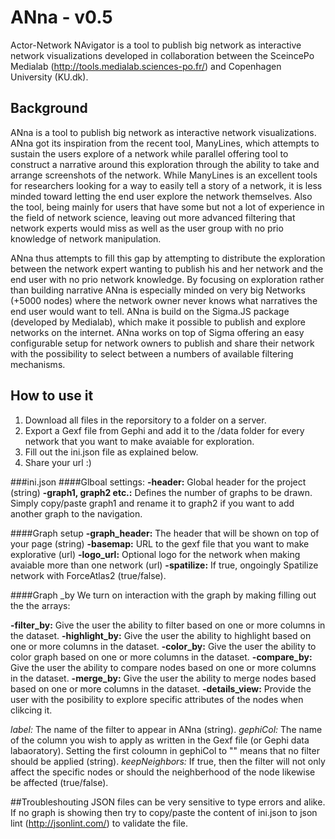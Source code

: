 # ANna - v0.5
Actor-Network NAvigator is a tool to publish big network as interactive network visualizations developed in collaboration between the SceincePo Medialab (http://tools.medialab.sciences-po.fr/) and Copenhagen University (KU.dk).

## Background

ANna is a tool to publish big network as interactive network visualizations. ANna got its inspiration from the recent tool, ManyLines, which attempts to sustain the users explore of a network while parallel offering tool to construct a narrative around this exploration through the ability to take and arrange screenshots of the network.  While ManyLines is an excellent tools for researchers looking for a way to easily tell a story of a network, it is less minded toward letting the end user explore the network themselves. Also the tool, being mainly for users that have some but not a lot of experience in the field of network science, leaving  out more advanced filtering that network experts would miss as well as the user group with no prio knowledge of network manipulation.

ANna thus attempts to fill this gap by attempting to distribute the exploration between the network expert wanting to publish his and her network and the end user with no prio network knowledge. By focusing on exploration rather than building narrative ANna is especially minded on very big Networks (+5000 nodes) where the network owner never knows what narratives the end user would want to tell. ANna is build on the Sigma.JS package (developed by Medialab), which make it possible to publish and explore networks on the internet. ANna works on top of Sigma offering an easy configurable setup for network owners to publish and share their network with the possibility to select between a numbers of available filtering mechanisms. 


## How to use it

1) Download all files in the reporsitory to a folder on a server.
2) Export a Gexf file from Gephi and add it to the /data folder for every network that you want to make avaiable for exploration.
3) Fill out the ini.json file as explained below.
4) Share your url :)

###ini.json
####Glboal settings:
**-header:** Global header for the project (string)
**-graph1, graph2 etc.:** Defines the number of graphs to be drawn. Simply copy/paste graph1 and rename it to graph2 if you want to add another graph to the navigation. 

####Graph setup 
**-graph_header:** The header that will be shown on top of your page (string)
**-basemap:** URL to the gexf file that you want to make explorative (url)
**-logo_url:** Optional logo for the network when making avaiable more than one network (url)
**-spatilize:** If true, ongoingly Spatilize network with ForceAtlas2 (true/false).

####Graph _by
We turn on interaction with the graph by making filling out the the arrays:

**-filter_by:** Give the user the ability to filter based on one or more columns in the dataset.
**-highlight_by:** Give the user the ability to highlight based on one or more columns in the dataset.
**-color_by:** Give the user the ability to color graph based on one or more columns in the dataset.
**-compare_by:** Give the user the ability to compare nodes based on one or more columns in the dataset.
**-merge_by:** Give the user the ability to merge nodes based based on one or more columns in the dataset.
**-details_view:** Provide the user with the posibility to explore specific attributes of the nodes when clikcing it.

*label:* The name of the filter to appear in ANna (string).
*gephiCol:* The name of the column you wish to apply as written in the Gexf file (or Gephi data labaoratory). Setting the first coloumn in gephiCol to "" means that no filter should be applied (string). 
*keepNeighbors:* If true, then the filter will not only affect the specific nodes or should the neighberhood of the node likewise be affected (true/false).


##Troubleshouting
JSON files can be very sensitive to type errors and alike. If no graph is showing then try to copy/paste the content of ini.json to json lint (http://jsonlint.com/) to validate the file.